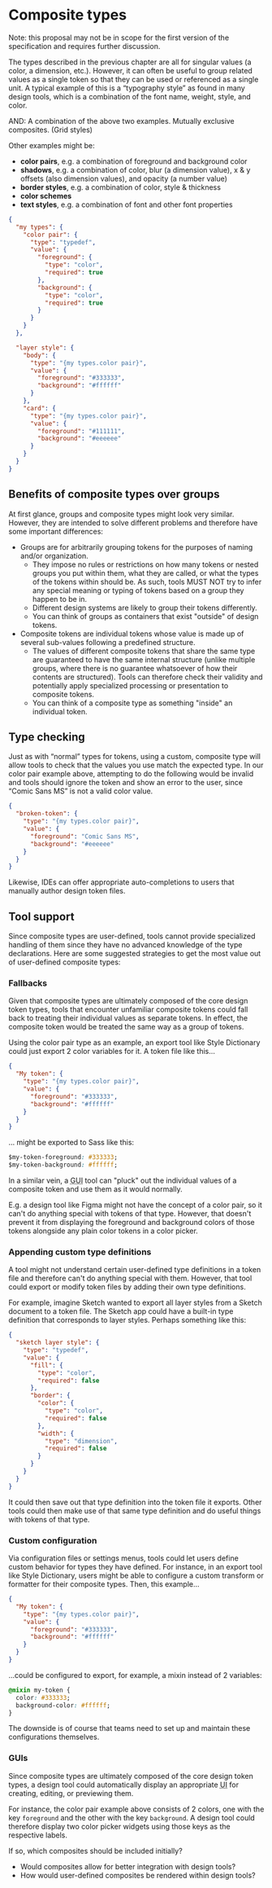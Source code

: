 # Composite types

<p class="ednote" title="This section will be revisited">
  Note: this proposal may not be in scope for the first version of the specification and requires further discussion.
</p>

The types described in the previous chapter are all for singular values (a color, a dimension, etc.). However, it can often be useful to group related values as a single token so that they can be used or referenced as a single unit. A typical example of this is a “typography style” as found in many design tools, which is a combination of the font name, weight, style, and color.

AND: A combination of the above two examples. Mutually exclusive composites. (Grid styles)

Other examples might be:

- **color pairs**, e.g. a combination of foreground and background color
- **shadows**, e.g. a combination of color, blur (a dimension value), x & y offsets (also dimension values), and opacity (a number value)
- **border styles**, e.g. a combination of color, style & thickness
- **color schemes**
- **text styles**, e.g. a combination of font and other font properties

<aside class="example" title="Custom type definitions">

```json
{
  "my types": {
    "color pair": {
      "type": "typedef",
      "value": {
        "foreground": {
          "type": "color",
          "required": true
        },
        "background": {
          "type": "color",
          "required": true
        }
      }
    }
  },

  "layer style": {
    "body": {
      "type": "{my types.color pair}",
      "value": {
        "foreground": "#333333",
        "background": "#ffffff"
      }
    },
    "card": {
      "type": "{my types.color pair}",
      "value": {
        "foreground": "#111111",
        "background": "#eeeeee"
      }
    }
  }
}
```

</aside>

## Benefits of composite types over groups

At first glance, groups and composite types might look very similar. However, they are intended to solve different problems and therefore have some important differences:

- Groups are for arbitrarily grouping tokens for the purposes of naming and/or organization.
  - They impose no rules or restrictions on how many tokens or nested groups you put within them, what they are called, or what the types of the tokens within should be. As such, tools MUST NOT try to infer any special meaning or typing of tokens based on a group they happen to be in.
  - Different design systems are likely to group their tokens differently.
  - You can think of groups as containers that exist "outside" of design tokens.
- Composite tokens are individual tokens whose value is made up of several sub-values following a predefined structure.
  - The values of different composite tokens that share the same type are guaranteed to have the same internal structure (unlike multiple groups, where there is no guarantee whatsoever of how their contents are structured). Tools can therefore check their validity and potentially apply specialized processing or presentation to composite tokens.
  - You can think of a composite type as something "inside" an individual token.

## Type checking

Just as with “normal” types for tokens, using a custom, composite type will allow tools to check that the values you use match the expected type. In our color pair example above, attempting to do the following would be invalid and tools should ignore the token and show an error to the user, since “Comic Sans MS” is not a valid color value.

<aside class="example" title="Invalid type">

```json
{
  "broken-token": {
    "type": "{my types.color pair}",
    "value": {
      "foreground": "Comic Sans MS",
      "background": "#eeeeee"
    }
  }
}
```

</aside>

Likewise, IDEs can offer appropriate auto-completions to users that manually author design token files.

## Tool support

Since composite types are user-defined, tools cannot provide specialized handling of them since they have no advanced knowledge of the type declarations. Here are some suggested strategies to get the most value out of user-defined composite types:

### Fallbacks

Given that composite types are ultimately composed of the core design token types, tools that encounter unfamiliar composite tokens could fall back to treating their individual values as separate tokens. In effect, the composite token would be treated the same way as a group of tokens.

Using the color pair type as an example, an export tool like Style Dictionary could just export 2 color variables for it. A token file like this…

<aside class="example" title="JSON source">

```json
{
  "My token": {
    "type": "{my types.color pair}",
    "value": {
      "foreground": "#333333",
      "background": "#ffffff"
    }
  }
}
```

</aside>

… might be exported to Sass like this:

<aside class="example" title="Sass output with fallback">

```css
$my-token-foreground: #333333;
$my-token-background: #ffffff;
```

</aside>

In a similar vein, a <abbr title="Graphical User Interface">GUI</abbr> tool can "pluck" out the individual values of a composite token and use them as it would normally.

E.g. a design tool like Figma might not have the concept of a color pair, so it can't do anything special with tokens of that type. However, that doesn't prevent it from displaying the foreground and background colors of those tokens alongside any plain color tokens in a color picker.

### Appending custom type definitions

A tool might not understand certain user-defined type definitions in a token file and therefore can't do anything special with them. However, that tool could export or modify token files by adding their own type definitions.

For example, imagine Sketch wanted to export all layer styles from a Sketch document to a token file. The Sketch app could have a built-in type definition that corresponds to layer styles. Perhaps something like this:

<aside class="example" title="Custom type definitions for Sketch">

```json
{
  "sketch layer style": {
    "type": "typedef",
    "value": {
      "fill": {
        "type": "color",
        "required": false
      },
      "border": {
        "color": {
          "type": "color",
          "required": false
        },
        "width": {
          "type": "dimension",
          "required": false
        }
      }
    }
  }
}
```

</aside>

It could then save out that type definition into the token file it exports. Other tools could then make use of that same type definition and do useful things with tokens of that type.

### Custom configuration

Via configuration files or settings menus, tools could let users define custom behavior for types they have defined. For instance, in an export tool like Style Dictionary, users might be able to configure a custom transform or formatter for their composite types.
Then, this example...

<aside class="example" title="Custom configuration source">

```json
{
  "My token": {
    "type": "{my types.color pair}",
    "value": {
      "foreground": "#333333",
      "background": "#ffffff"
    }
  }
}
```

</aside>

...could be configured to export, for example, a mixin instead of 2 variables:

<aside class="example" title="Custom configuration Sass output">

```css
@mixin my-token {
  color: #333333;
  background-color: #ffffff;
}
```

</aside>

The downside is of course that teams need to set up and maintain these configurations themselves.

### GUIs

Since composite types are ultimately composed of the core design token types, a design tool could automatically display an appropriate <abbr title="User Interface">UI</abbr> for creating, editing, or previewing them.

For instance, the color pair example above consists of 2 colors, one with the key <code>foreground</code> and the other with the key <code>background</code>. A design tool could therefore display two color picker widgets using those keys as the respective labels.

<div class="issue" data-number="54" title="Should composites be part of the MVP specification?">

If so, which composites should be included initially?

- Would composites allow for better integration with design tools?
- How would user-defined composites be rendered within design tools?

</div>
